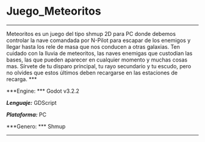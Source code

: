 # Juego_Meteoritos
***
Meteoritos es un juego del tipo shmup 2D para PC donde debemos controlar la nave comandada por N-Pilot para escapar de los enemigos 
y llegar hasta los rele de masa que nos conducen a otras galaxias. Ten cuidado con la lluvia de meteoritos, las naves enemigas que custodian las bases, 
las que pueden aparecer en cualquier momento y muchas cosas mas. Sírvete de tu disparo principal, tu rayo secundario y tu escudo, pero no olvides que 
estos últimos deben recargarse en las estaciones de recarga. ***

***Engine: *** Godot v3.2.2

***Lenguaje:*** GDScript

***Plataforma:*** PC

***Genero: *** Shmup

***

